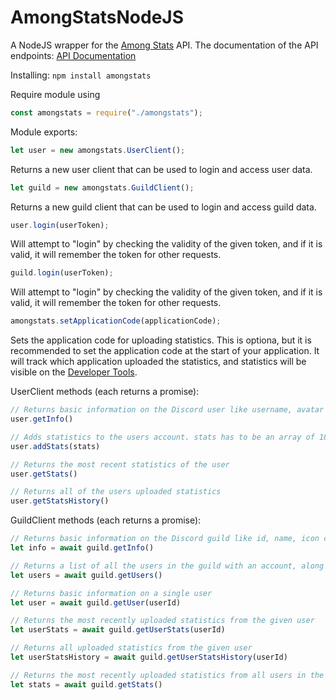 # AmongStatsNodeJS
A NodeJS wrapper for the [Among Stats](https://amongstats.net/) API.
The documentation of the API endpoints: [API Documentation](https://amongstats.net/api-documentation/)

Installing:
```npm install amongstats```

Require module using
```javascript
const amongstats = require("./amongstats");
```

Module exports:

```javascript
let user = new amongstats.UserClient();
```
Returns a new user client that can be used to login and access user data.

```javascript
let guild = new amongstats.GuildClient();
```
Returns a new guild client that can be used to login and access guild data.

```javascript
user.login(userToken);
```
Will attempt to "login" by checking the validity of the given token, and if it is valid, it will remember the token for other requests.

```javascript
guild.login(userToken);
```
Will attempt to "login" by checking the validity of the given token, and if it is valid, it will remember the token for other requests.

```javascript
amongstats.setApplicationCode(applicationCode);
```
Sets the application code for uploading statistics. This is optiona, but it is recommended to set the application code at the start of your application. It will track which application uploaded the statistics, and statistics will be visible on the [Developer Tools](https://test.amongstats.net/developer/applications/).

UserClient methods (each returns a promise):
```javascript
// Returns basic information on the Discord user like username, avatar code and when the AmongStats account was created
user.getInfo()

// Adds statistics to the users account. stats has to be an array of 18 integers
user.addStats(stats)

// Returns the most recent statistics of the user
user.getStats()

// Returns all of the users uploaded statistics
user.getStatsHistory()
```

GuildClient methods (each returns a promise):
```javascript
// Returns basic information on the Discord guild like id, name, icon code, command_prefix, owner, joined_on, screenshot_channel
let info = await guild.getInfo()

// Returns a list of all the users in the guild with an account, along with their hidden status
let users = await guild.getUsers()

// Returns basic information on a single user
let user = await guild.getUser(userId)

// Returns the most recently uploaded statistics from the given user
let userStats = await guild.getUserStats(userId)

// Returns all uploaded statistics from the given user
let userStatsHistory = await guild.getUserStatsHistory(userId)

// Returns the most recently uploaded statistics from all users in the guild with an account
let stats = await guild.getStats()
```
